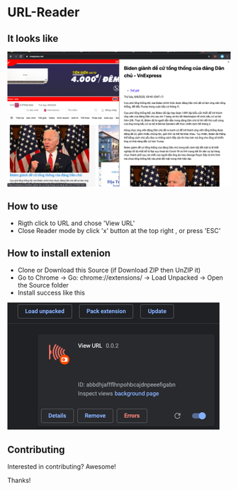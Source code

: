 # URL-Reader

## It looks like 

![It looks like](docs/look1.png)

## How to use

- Rigth click to URL and chose 'View URL'
- Close Reader mode by click 'x' button at the top right , or press 'ESC'

## How to install extenion

- Clone or Download this Source (if Download ZIP then UnZIP it)
- Go to Chrome -> Go: chrome://extensions/ -> Load Unpacked -> Open the Source folder
- Install success like this

![Install success](docs/install.png)

## Contributing

Interested in contributing? Awesome!

Thanks!
